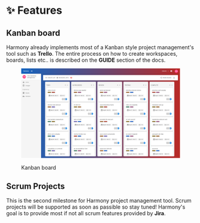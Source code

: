 # ✨ Features

## Kanban board

Harmony already implements most of a Kanban style project management's tool such as **Trello**. The entire process on how to create workspaces, boards, lists etc.. is described on the **GUIDE** section of the docs.

<figure><img src="../.gitbook/assets/full-board-light.png" alt=""><figcaption><p>Kanban board</p></figcaption></figure>

## Scrum Projects

This is the second milestone for Harmony project management tool. Scrum projects will be supported as soon as passible so stay tuned! Harmony's goal is to provide most if not all scrum features provided by **Jira**.&#x20;
